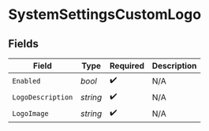 # SystemSettingsCustomLogo


## Fields

| Field              | Type               | Required           | Description        |
| ------------------ | ------------------ | ------------------ | ------------------ |
| `Enabled`          | *bool*             | :heavy_check_mark: | N/A                |
| `LogoDescription`  | *string*           | :heavy_check_mark: | N/A                |
| `LogoImage`        | *string*           | :heavy_check_mark: | N/A                |